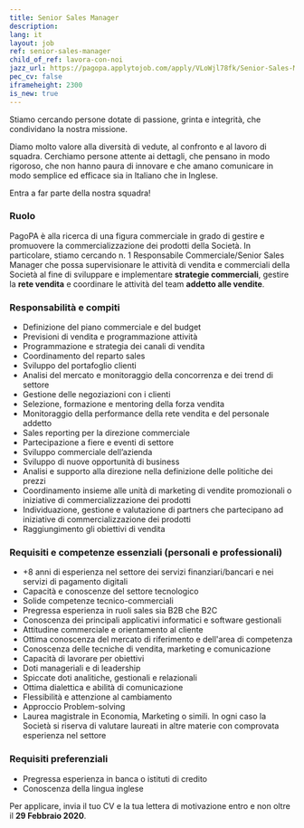 ```yaml
---
title: Senior Sales Manager
description:
lang: it
layout: job
ref: senior-sales-manager
child_of_ref: lavora-con-noi
jazz_url: https://pagopa.applytojob.com/apply/VLoWjl78fk/Senior-Sales-Manager
pec_cv: false
iframeheight: 2300
is_new: true
---
```


Stiamo cercando persone dotate di passione, grinta e integrità, che condividano la nostra missione.

Diamo molto valore alla diversità di vedute, al confronto e al lavoro di squadra. Cerchiamo persone attente ai dettagli, che pensano in modo rigoroso, che non hanno paura di innovare e che amano comunicare in modo semplice ed efficace sia in Italiano che in Inglese.

Entra a far parte della nostra squadra!

### Ruolo

PagoPA è alla ricerca di una figura commerciale in grado di gestire e promuovere la commercializzazione dei prodotti della Società. In particolare, stiamo cercando n. 1 Responsabile Commerciale/Senior Sales Manager che possa supervisionare le attività di vendita e commerciali della Società al fine di sviluppare e implementare __strategie commerciali__, gestire la __rete vendita__ e coordinare le attività del team __addetto alle vendite__.

### Responsabilità e compiti

* Definizione del piano commerciale e del budget
* Previsioni di vendita e programmazione attività
* Programmazione e strategia dei canali di vendita 
* Coordinamento del reparto sales
* Sviluppo del portafoglio clienti
* Analisi del mercato e monitoraggio della concorrenza e dei trend di settore
* Gestione delle negoziazioni con i clienti
* Selezione, formazione e mentoring della forza vendita
* Monitoraggio della performance della rete vendita e del personale addetto
* Sales reporting per la direzione commerciale
* Partecipazione a fiere e eventi di settore
* Sviluppo commerciale dell’azienda
* Sviluppo di nuove opportunità di business
* Analisi e supporto alla direzione nella definizione delle politiche dei prezzi
* Coordinamento insieme alle unità di marketing di vendite promozionali o iniziative di commercializzazione dei prodotti 
* Individuazione, gestione e valutazione di partners che partecipano ad iniziative di commercializzazione dei prodotti
* Raggiungimento gli obiettivi di vendita

### Requisiti e competenze essenziali (personali e professionali)

* +8 anni di esperienza nel settore dei servizi finanziari/bancari e nei servizi di pagamento digitali 
* Capacità e conoscenze del settore tecnologico 
* Solide competenze tecnico-commerciali
* Pregressa esperienza in ruoli sales sia B2B che B2C
* Conoscenza dei principali applicativi informatici e software gestionali
* Attitudine commerciale e orientamento al cliente
* Ottima conoscenza del mercato di riferimento e dell'area di competenza
* Conoscenza delle tecniche di vendita, marketing e comunicazione
* Capacità di lavorare per obiettivi
* Doti manageriali e di leadership
* Spiccate doti analitiche, gestionali e relazionali
* Ottima dialettica e abilità di comunicazione
* Flessibilità e attenzione al cambiamento
* Approccio Problem-solving
* Laurea magistrale in Economia, Marketing o simili. In ogni caso la Società si riserva di valutare laureati in altre materie con comprovata esperienza nel settore

### Requisiti preferenziali

* Pregressa esperienza in banca o istituti di credito 
* Conoscenza della lingua inglese

Per applicare, invia il tuo CV e la tua lettera di motivazione entro e non oltre il __29 Febbraio 2020__.